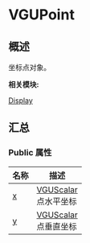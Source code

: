 # VGUPoint


## 概述

坐标点对象。

**相关模块:**

[Display](_display.md)


## 汇总


### Public 属性

  | 名称 | 描述 | 
| -------- | -------- |
| [x](_display.md#x-34) | [VGUScalar](_display.md#vguscalar)<br/>点水平坐标 | 
| [y](_display.md#y-34) | [VGUScalar](_display.md#vguscalar)<br/>点垂直坐标 | 
